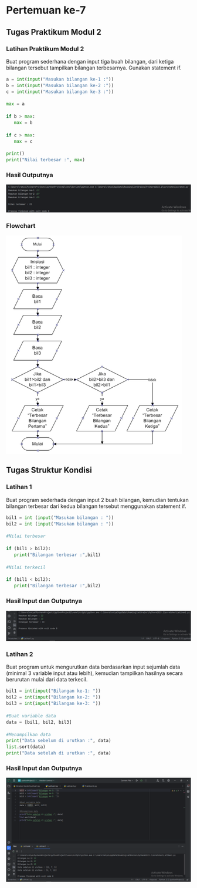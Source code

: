 # Pertemuan ke-7

## Tugas Praktikum Modul 2

### Latihan Praktikum Modul 2

Buat program sederhana dengan input tiga buah bilangan, dari ketiga bilangan
tersebut tampilkan bilangan terbesarnya. Gunakan statement if.

```python
a = int(input("Masukan bilangan ke-1 :"))
b = int(input("Masukan bilangan ke-2 :"))
c = int(input("Masukan bilangan ke-3 :"))

max = a

if b > max:
   max = b

if c > max:
   max = c

print()
print("Nilai terbesar :", max)
``` 
### Hasil Outputnya

![](Screenshot/Screenshot%20(51).png)

### Flowchart

![](Flowchart.jpg)


## Tugas Struktur Kondisi

### Latihan 1

Buat program sederhada dengan input 2 buah bilangan, kemudian tentukan bilangan terbesar dari kedua bilangan tersebut menggunakan statement if.

```python
bil1 = int (input("Masukan bilangan : "))
bil2 = int (input("Masukan bilangan : "))

#Nilai terbesar

if (bil1 > bil2):
   print("Bilangan terbesar :",bil1)

#Nilai terkecil

if (bil1 < bil2):
   print("Bilangan terbesar :",bil2)
```

### Hasil Input dan Outputnya
![](Screenshot/Screenshot%20(47).png)

### Latihan 2

Buat program untuk mengurutkan data berdasarkan input sejumlah
data (minimal 3 variable input atau lebih), kemudian tampilkan
hasilnya secara berurutan mulai dari data terkecil.

```python
bil1 = int(input("Bilangan ke-1: "))
bil2 = int(input("Bilangan ke-2: "))
bil3 = int(input("Bilangan ke-3: "))

#Buat variable data
data = [bil1, bil2, bil3]

#Menampilkan data
print("Data sebelum di urutkan :", data)
list.sort(data)
print("Data setelah di urutkan :", data)
```

### Hasil Input dan Outputnya
![](Screenshot/Screenshot%20(48).png)